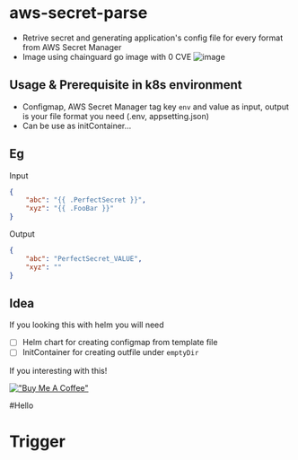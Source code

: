 # aws-secret-parse

- Retrive secret and generating application's config file for every format from AWS Secret Manager
- Image using chainguard go image with 0 CVE
![image](https://user-images.githubusercontent.com/26101787/230541559-f9566bcd-4256-4364-95de-09851bd89f0b.png)

## Usage & Prerequisite in k8s environment
- Configmap, AWS Secret Manager tag key `env` and value as input, output is your file format you need (.env, appsetting.json)
- Can be use as initContainer...


## Eg

Input

```json
{
    "abc": "{{ .PerfectSecret }}",
    "xyz": "{{ .FooBar }}"
}
```

Output

```json
{
    "abc": "PerfectSecret_VALUE",
    "xyz": ""
}
```
## Idea
If you looking this with helm you will need
- [ ] Helm chart for creating configmap from template file
- [ ] InitContainer for creating outfile under `emptyDir`

If you interesting with this!

[!["Buy Me A Coffee"](https://www.buymeacoffee.com/assets/img/custom_images/orange_img.png)](https://www.buymeacoffee.com/hungran91)

#Hello
# Trigger